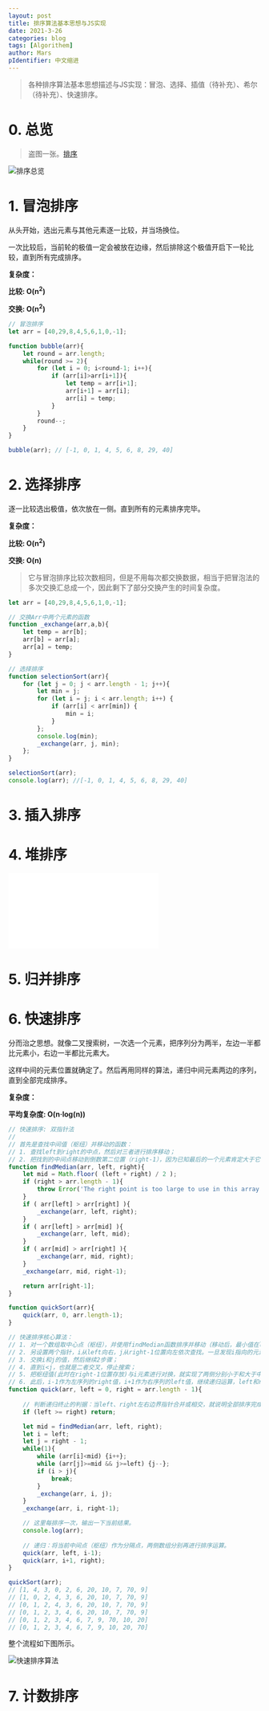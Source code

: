 ```yaml
---
layout: post
title: 排序算法基本思想与JS实现
date: 2021-3-26
categories: blog
tags: [Algorithem]
author: Mars
pIdentifier: 中文缩进
---
```


> 各种排序算法基本思想描述与JS实现：冒泡、选择、插值（待补充）、希尔（待补充）、快速排序。

# 0. 总览

> 盗图一张。[排序](https://zhuanlan.zhihu.com/p/57088609)

![排序总览](/assets/posts/16.png)

# 1. 冒泡排序
从头开始，选出元素与其他元素逐一比较，并当场换位。

一次比较后，当前轮的极值一定会被放在边缘，然后排除这个极值开启下一轮比较，直到所有完成排序。

**复杂度：**

**比较: O(n<sup>2</sup>)**

**交换: O(n<sup>2</sup>)**

```js
// 冒泡排序
let arr = [40,29,8,4,5,6,1,0,-1];

function bubble(arr){
    let round = arr.length;
    while(round >= 2){
        for (let i = 0; i<round-1; i++){
            if (arr[i]>arr[i+1]){
                let temp = arr[i+1];
                arr[i+1] = arr[i];
                arr[i] = temp;
            }
        }
        round--;
    }
}

bubble(arr); // [-1, 0, 1, 4, 5, 6, 8, 29, 40]
```

# 2. 选择排序

逐一比较选出极值，依次放在一侧。直到所有的元素排序完毕。

**复杂度：**

**比较: O(n<sup>2</sup>)**

**交换: O(n)**

> 它与冒泡排序比较次数相同，但是不用每次都交换数据，相当于把冒泡法的多次交换汇总成一个，因此剩下了部分交换产生的时间复杂度。

```js
let arr = [40,29,8,4,5,6,1,0,-1];

// 交换Arr中两个元素的函数
function _exchange(arr,a,b){
    let temp = arr[b];
    arr[b] = arr[a];
    arr[a] = temp;
}

// 选择排序
function selectionSort(arr){
    for (let j = 0; j < arr.length - 1; j++){
        let min = j;
        for (let i = j; i < arr.length; i++) {
            if (arr[i] < arr[min]) {
                min = i;
            }
        };
        console.log(min);
        _exchange(arr, j, min);
    };
}

selectionSort(arr);
console.log(arr); //[-1, 0, 1, 4, 5, 6, 8, 29, 40]
```

# 3. 插入排序

# 4. 堆排序

![堆排序](/_posts/2021-6-16-使用数组构建堆结构的过程和原理.md)

# 5. 归并排序

# 6. 快速排序

分而治之思想。就像二叉搜索树，一次选一个元素，把序列分为两半，左边一半都比元素小，右边一半都比元素大。

这样中间的元素位置就确定了。然后再用同样的算法，递归中间元素两边的序列，直到全部完成排序。

**复杂度：**

**平均复杂度: O(n·log(n))**

```js
// 快速排序: 双指针法
//
// 首先是查找中间值（枢纽）并移动的函数：
// 1. 查找left到right的中点，然后对三者进行排序移动；
// 2. 把找到的中间点移动到倒数第二位置（right-1），因为已知最后的一个元素肯定大于它。这样方便后续的操作。
function findMedian(arr, left, right){
    let mid = Math.floor( (left + right) / 2 );
    if (right > arr.length - 1){
        throw Error('The right point is too large to use in this array.');
    }
    if ( arr[left] > arr[right] ){
        _exchange(arr, left, right);
    }
    if ( arr[left] > arr[mid] ){
        _exchange(arr, left, mid);
    }
    if ( arr[mid] > arr[right] ){
        _exchange(arr, mid, right);
    }
    _exchange(arr, mid, right-1);

    return arr[right-1];
}

function quickSort(arr){
    quick(arr, 0, arr.length-1);
}

// 快速排序核心算法：
// 1. 对一个数组取中心点（枢纽），并使用findMedian函数排序并移动（移动后，最小值在left位置，最大值在right位置，枢纽也就是中值在right-1位置）；
// 2. 另设置两个指针，i从left向右，j从right-1位置向左依次查找。一旦发现i指向的元素大于枢纽值mid就停下来，j指向的元素小于枢纽值mid也停下来。
// 3. 交换i和j的值，然后继续2步骤；
// 4. 直到i<j，也就是二者交叉，停止搜索；
// 5. 把枢纽值(此时在right-1位置存放)与i元素进行对换，就实现了两侧分别小于和大于中间值的排序。
// 6. 此后，i-1作为左序列的right值，i+1作为右序列的left值，继续递归运算，left和right相交时，终止迭代，完成排序。
function quick(arr, left = 0, right = arr.length - 1){
    
    // 判断递归终止的判据：当left、right左右边界指针合并或相交，就说明全部排序完成。
    if (left >= right) return;

    let mid = findMedian(arr, left, right);
    let i = left;
    let j = right - 1;
    while(1){
        while (arr[i]<mid) {i++};
        while (arr[j]>=mid && j>=left) {j--};
        if (i > j){
            break;
        }
        _exchange(arr, i, j);
    }
    _exchange(arr, i, right-1);

    // 这里每排序一次，输出一下当前结果。
    console.log(arr);
    
    // 递归：将当前中间点（枢纽）作为分隔点，两侧数组分别再进行排序运算。
    quick(arr, left, i-1);
    quick(arr, i+1, right);
}

quickSort(arr); 
// [1, 4, 3, 0, 2, 6, 20, 10, 7, 70, 9]
// [1, 0, 2, 4, 3, 6, 20, 10, 7, 70, 9]
// [0, 1, 2, 4, 3, 6, 20, 10, 7, 70, 9]
// [0, 1, 2, 3, 4, 6, 20, 10, 7, 70, 9]
// [0, 1, 2, 3, 4, 6, 7, 9, 70, 10, 20]
// [0, 1, 2, 3, 4, 6, 7, 9, 10, 20, 70]
```
整个流程如下图所示。

![快速排序算法](/assets/posts/20210326_1.svg)

# 7. 计数排序

